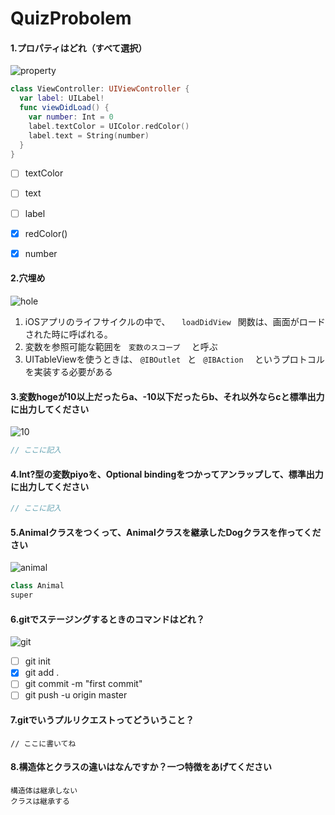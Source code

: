 # QuizProbolem

#### 1.プロパティはどれ（すべて選択）

![property](http://us.123rf.com/450wm/alexmillos/alexmillos1502/alexmillos150200963/36877142-%E7%99%BD%E3%81%84%E8%83%8C%E6%99%AF%E3%81%AE%E4%B8%8A%E3%83%97%E3%83%AD%E3%83%91%E3%83%86%E3%82%A3%E5%80%A4%E9%81%93%E8%B7%AF%E6%A8%99%E8%AD%98%E3%81%AE%E3%82%A4%E3%83%A9%E3%82%B9%E3%83%88-%E3%83%87%E3%82%B6%E3%82%A4%E3%83%B3.jpg?ver=6)

```swift
class ViewController: UIViewController {
  var label: UILabel!
  func viewDidLoad() {
    var number: Int = 0
    label.textColor = UIColor.redColor()
    label.text = String(number)
  }
}
```

- [ ] textColor
- [ ] text
- [ ] label
- [x] redColor()
- [x] number


#### 2.穴埋め

![hole](https://pbs.twimg.com/profile_images/1375053626/_____.jpg)

1. iOSアプリのライフサイクルの中で、 `   loadDidView  ` 関数は、画面がロードされた時に呼ばれる。
1. 変数を参照可能な範囲を `  変数のスコープ   ` と呼ぶ
1. UITableViewを使うときは、 ` @IBOutlet  ` と `  @IBAction   ` というプロトコルを実装する必要がある

#### 3.変数hogeが10以上だったらa、-10以下だったらb、それ以外ならcと標準出力に出力してください

![10](http://searchengineland.com/figz/wp-content/seloads/2011/07/10-years-in-search-300x300.jpg)

```swift
// ここに記入
```

#### 4.Int?型の変数piyoを、Optional bindingをつかってアンラップして、標準出力に出力してください

```swift
// ここに記入
```

#### 5.Animalクラスをつくって、Animalクラスを継承したDogクラスを作ってください

![animal](http://kingofwallpapers.com/animal/animal-007.jpg)

```swift
class Animal
super
```


#### 6.gitでステージングするときのコマンドはどれ？

![git](http://cdn-ak.f.st-hatena.com/images/fotolife/c/chocoken517/20160602/20160602004604.jpg)

- [ ] git init
- [x] git add .
- [ ] git commit -m "first commit"
- [ ] git push -u origin master

#### 7.gitでいうプルリクエストってどういうこと？

```自由記述
// ここに書いてね
```

#### 8.構造体とクラスの違いはなんですか？一つ特徴をあげてください

```自由記述
構造体は継承しない
クラスは継承する
```

#### 
